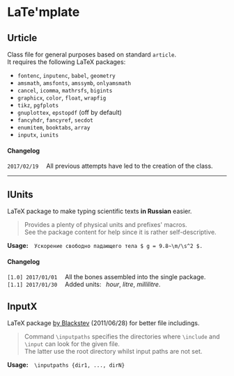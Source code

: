# LaTe'mplate

## Urticle
Class file for general purposes based on standard `article`.  
It requires the following LaTeX packages:
* `fontenc`, `inputenc`, `babel`, `geometry`
* `amsmath`, `amsfonts`, `amssymb`, `onlyamsmath`
* `cancel`, `icomma`, `mathrsfs`, `bigints`
* `graphicx`, `color`, `float`, `wrapfig`
* `tikz`, `pgfplots`
* `gnuplottex`, `epstopdf` (off by default)
* `fancyhdr`, `fancyref`, `secdot`
* `enumitem`, `booktabs`, `array`
* `inputx`, `iunits`

#### Changelog
`2017/02/19`&emsp; All previous attempts have led to the creation of the class.

---

## IUnits
LaTeX package to make typing scientific texts **in Russian** easier.

> Provides a plenty of physical units and prefixes' macros.  
> See the package content for help since it is rather self-descriptive.

**Usage:**&emsp;`Ускорение свободно падающего тела $ g = 9.8~\m/\s^2 $.`

#### Changelog
`[1.0] 2017/01/01`&emsp; All the bones assembled into the single package.  
`[1.1] 2017/01/30`&emsp; Added units:&ensp; _hour_, _litre_, _millilitre_.


## InputX
LaTeX package [by Blackstev](http://tex.stackexchange.com/a/44215) (2011/06/28) for better file includings.

> Command `\inputpaths` specifies the directories where `\include` and `\input` can look for the given file.  
> The latter use the root directory whilst input paths are not set.

**Usage:**&emsp;`\inputpaths {dir1, ..., dirN}`
